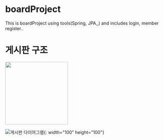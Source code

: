 # boardProject
This is boardProject using tools(Spring, JPA,,) and includes login, member register..

# 게시판 구조
<img src="[/img/myImg.png](https://user-images.githubusercontent.com/124184748/220814641-026f528a-3d24-435f-866a-2a04f8010ac1.png)" width="200" height="200">

![게시판 다이어그램](https://user-images.githubusercontent.com/124184748/220814641-026f528a-3d24-435f-866a-2a04f8010ac1.png){: width="100" height="100"}
